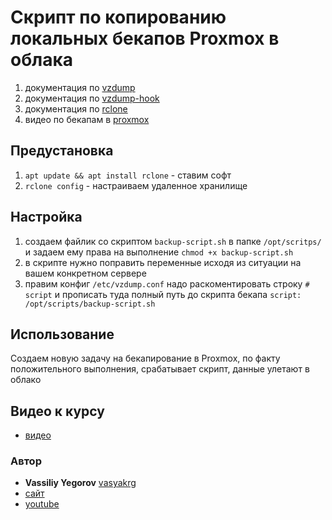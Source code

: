 # Скрипт по копированию локальных бекапов Proxmox в облака

1. документация по [vzdump](https://pve.proxmox.com/pve-docs/vzdump.1.html)
2. документация по [vzdump-hook](https://git.proxmox.com/?p=pve-manager.git;a=blob;f=vzdump-hook-script.pl;h=a93eeec80bd09128e70a4a9775438ab658da2191;hb=refs/heads/master)
3. документация по [rclone](https://rclone.org/docs/)
4. видео по бекапам в [proxmox](https://www.youtube.com/watch?v=48atUsvKY4Y&list=PLEFo-qGWcO2bIGEy7HbLX2nWfhVj3prmL&index=8)

## Предустановка

1. `apt update && apt install rclone` - ставим софт
2. `rclone config` - настраиваем удаленное хранилище

## Настройка

1. создаем файлик со скриптом `backup-script.sh` в папке `/opt/scritps/` и задаем ему права на выполнение `chmod +x backup-script.sh`
2. в скрипте нужно поправить переменные исходя из ситуации на вашем конкретном сервере
3. правим конфиг `/etc/vzdump.conf`
надо раскоментировать строку `# script` и прописать туда полный путь до скрипта бекапа `script: /opt/scripts/backup-script.sh`

## Использование

Создаем новую задачу на бекапирование в Proxmox, по факту положительного выполнения, срабатывает скрипт, данные улетают в облако

## Видео к курсу

- [видео]()

### Автор

- **Vassiliy Yegorov** [vasyakrg](https://github.com/vasyakrg)
- [сайт](https://vk.com/realmanual)
- [youtube](https://youtube.com/realmanual)
